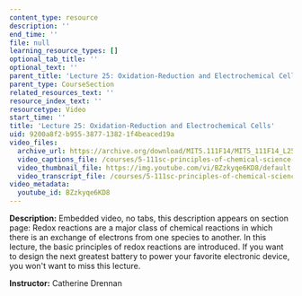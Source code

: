 ```yaml
---
content_type: resource
description: ''
end_time: ''
file: null
learning_resource_types: []
optional_tab_title: ''
optional_text: ''
parent_title: 'Lecture 25: Oxidation-Reduction and Electrochemical Cells'
parent_type: CourseSection
related_resources_text: ''
resource_index_text: ''
resourcetype: Video
start_time: ''
title: 'Lecture 25: Oxidation-Reduction and Electrochemical Cells'
uid: 9200a8f2-b955-3877-1382-1f4beaced19a
video_files:
  archive_url: https://archive.org/download/MIT5.111F14/MIT5_111F14_L25_300k.mp4
  video_captions_file: /courses/5-111sc-principles-of-chemical-science-fall-2014/b41265fff05e5f5e8c24234bc9d7ea51_BZzkyqe6KD8.vtt
  video_thumbnail_file: https://img.youtube.com/vi/BZzkyqe6KD8/default.jpg
  video_transcript_file: /courses/5-111sc-principles-of-chemical-science-fall-2014/c9d8cd58acf1084895cbe2affc361f88_BZzkyqe6KD8.pdf
video_metadata:
  youtube_id: BZzkyqe6KD8
---
```


**Description:** Embedded video, no tabs, this description appears on section page: Redox reactions are a major class of chemical reactions in which there is an exchange of electrons from one species to another. In this lecture, the basic principles of redox reactions are introduced. If you want to design the next greatest battery to power your favorite electronic device, you won't want to miss this lecture.

**Instructor:** Catherine Drennan